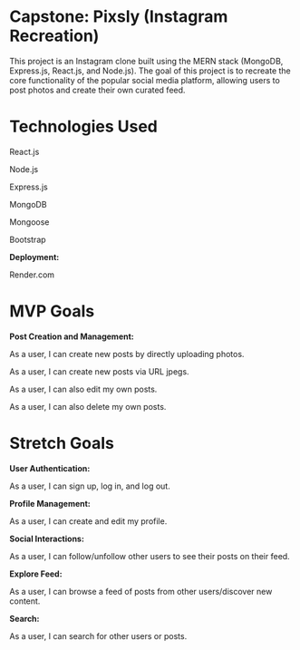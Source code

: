 # Capstone: Pixsly (Instagram Recreation)
This project is an Instagram clone built using the MERN stack (MongoDB, Express.js, React.js, and Node.js). The goal of this project is to recreate the core functionality of the popular social media platform, allowing users to post photos and create their own curated feed.

# Technologies Used
React.js

Node.js

Express.js

MongoDB

Mongoose

Bootstrap

**Deployment:**

Render.com

# MVP Goals
**Post Creation and Management:**

As a user, I can create new posts by directly uploading photos.

As a user, I can create new posts via URL jpegs.

As a user, I can also edit my own posts.

As a user, I can also delete my own posts.


# Stretch Goals
**User Authentication:**

As a user, I can sign up, log in, and log out.

**Profile Management:**

As a user, I can create and edit my profile.

**Social Interactions:** 

As a user, I can follow/unfollow other users to see their posts on their feed.

**Explore Feed:**

As a user, I can browse a feed of posts from other users/discover new content.

**Search:**

As a user, I can search for other users or posts.
